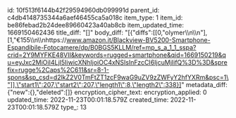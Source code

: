 id: 10f513f6144b42f29594960db099991d
parent_id: c4db4148735344a6aef46455ca5a018c
item_type: 1
item_id: be86febad2b24dee89660423a40ab8cb
item_updated_time: 1669150462436
title_diff: "[]"
body_diff: "[{\"diffs\":[[0,\"olymer\\\n\\\n\"],[1,\"€155\\\n\\\nhttps://www.amazon.it/Blackview-BV5200-Smartphone-Espandibile-Fotocamere/dp/B0BGS5KLLM/ref=mp_s_a_1_1_sspa?crid=2Y9MYFKE48VII&keywords=rugged+smartphone&qid=1669150219&qu=eyJxc2MiOiI4LjI5IiwicXNhIjoiOC4xNSIsInFzcCI6IjcuMjIifQ%3D%3D&sprefix=rugge%2Caps%2C611&sr=8-1-spons&sp_csd=d2lkZ2V0TmFtZT1zcF9waG9uZV9zZWFyY2hfYXRm&psc=1\"]],\"start1\":207,\"start2\":207,\"length1\":8,\"length2\":338}]"
metadata_diff: {"new":{},"deleted":[]}
encryption_cipher_text: 
encryption_applied: 0
updated_time: 2022-11-23T00:01:18.579Z
created_time: 2022-11-23T00:01:18.579Z
type_: 13